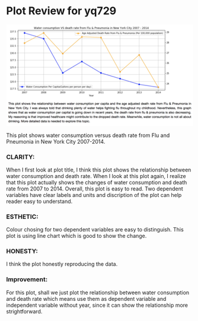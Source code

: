 # Plot Review for yq729

![Alt text](Fig1.png)

This plot shows water consumption versus death rate from Flu and Pneumonia in New York City 2007-2014.

### CLARITY: 
When I first look at plot title, I think this plot shows the relationship between water consumption and death rate. When I look at this plot again, I realize that this plot actually shows the changes of water consumption and death rate from 2007 to 2014. 
Overall, this plot is easy to read. Two dependent variables have clear labels and units and discription of the plot can help reader easy to understand.

### ESTHETIC:
Colour chosing for two dependent variables are easy to distinguish. This plot is using line chart which is good to show the change.

### HONESTY:
I think the plot honestly reproducing the data.

### Improvement:
For this plot, shall we just plot the relationship between water consumption and death rate which means use them as dependent variable and independent variable without year, since it can show the relationship more strightforward. 

